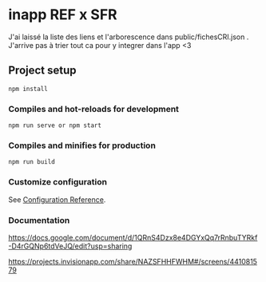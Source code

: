 # inapp REF x SFR

J'ai laissé la liste des liens et l'arborescence dans public/fichesCRI.json . J'arrive pas à trier tout ca pour y integrer dans l'app <3

## Project setup

```
npm install
```

### Compiles and hot-reloads for development

```
npm run serve or npm start
```

### Compiles and minifies for production

```
npm run build
```

### Customize configuration

See [Configuration Reference](https://cli.vuejs.org/config/).

### Documentation

https://docs.google.com/document/d/1QRnS4Dzx8e4DGYxQq7rRnbuTYRkf-D4rGQNp6tdVeJQ/edit?usp=sharing

https://projects.invisionapp.com/share/NAZSFHHFWHM#/screens/441081579
